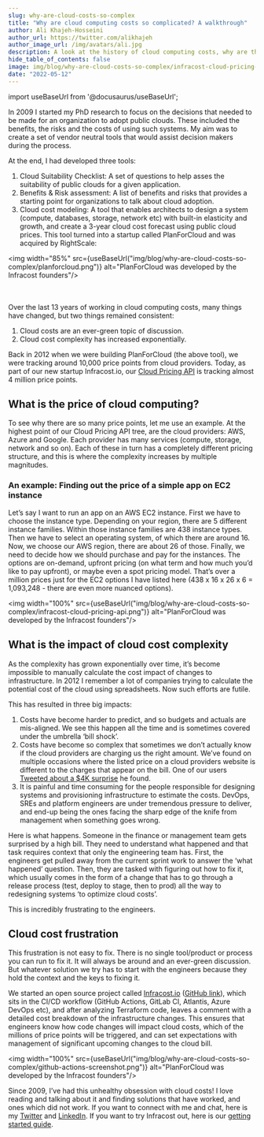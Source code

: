 ```yaml
---
slug: why-are-cloud-costs-so-complex
title: "Why are cloud computing costs so complicated? A walkthrough"
author: Ali Khajeh-Hosseini
author_url: https://twitter.com/alikhajeh
author_image_url: /img/avatars/ali.jpg
description: A look at the history of cloud computing costs, why are they so complex and an example walkthrough
hide_table_of_contents: false
image: img/blog/why-are-cloud-costs-so-complex/infracost-cloud-pricing-api.png
date: "2022-05-12"
---
```


import useBaseUrl from '@docusaurus/useBaseUrl';

In 2009 I started my PhD research to focus on the decisions that needed to be made for an organization to adopt public clouds. These included the benefits, the risks and the costs of using such systems. My aim was to create a set of vendor neutral tools that would assist decision makers during the process. 

<!--truncate-->


At the end, I had developed three tools:
1. Cloud Suitability Checklist: A set of questions to help asses the suitability of public clouds for a given application.
2. Benefits & Risk assessment: A list of benefits and risks that provides a starting point for organizations to talk about cloud adoption.
3. Cloud cost modeling: A tool that enables architects to design a system (compute, databases, storage, network etc) with built-in elasticity and growth, and create a 3-year cloud cost forecast using public cloud prices. This tool turned into a startup called PlanForCloud and was acquired by RightScale:


<img width="85%" src={useBaseUrl("img/blog/why-are-cloud-costs-so-complex/planforcloud.png")} alt="PlanForCloud was developed by the Infracost founders"/>

<br /><br />
Over the last 13 years of working in cloud computing costs, many things have changed, but two things remained consistent:

1. Cloud costs are an ever-green topic of discussion.
2. Cloud cost complexity has increased exponentially.

Back in 2012 when we were building PlanForCloud (the above tool), we were tracking around 10,000 price points from cloud providers. Today, as part of our new startup Infracost.io, our [Cloud Pricing API](https://www.infracost.io/docs/cloud_pricing_api/overview/) is tracking almost 4 million price points.

## What is the price of cloud computing?
To see why there are so many price points, let me use an example. At the highest point of our Cloud Pricing API tree, are the cloud providers: AWS, Azure and Google. Each provider has many services (compute, storage, network and so on). Each of these in turn has a completely different pricing structure, and this is where the complexity increases by multiple magnitudes.

### An example: Finding out the price of a simple app on EC2 instance
Let’s say I want to run an app on an AWS EC2 instance. First we have to choose the instance type. Depending on your region, there are 5 different instance families. Within those instance families are 438 instance types. Then we have to select an operating system, of which there are around 16. Now, we choose our AWS region, there are about 26 of those. Finally, we need to decide how we should purchase and pay for the instances. The options are on-demand, upfront pricing (on what term and how much you’d like to pay upfront), or maybe even a spot pricing model. That’s over a million prices just for the EC2 options I have listed here (438 x 16 x 26 x 6 = 1,093,248 - there are even more nuanced options).

<img width="100%" src={useBaseUrl("img/blog/why-are-cloud-costs-so-complex/infracost-cloud-pricing-api.png")} alt="PlanForCloud was developed by the Infracost founders"/>

## What is the impact of cloud cost complexity
As the complexity has grown exponentially over time, it’s become impossible to manually calculate the cost impact of changes to infrastructure. In 2012 I remember a lot of companies trying to calculate the potential cost of the cloud using spreadsheets. Now such efforts are futile.

This has resulted in three big impacts:

1. Costs have become harder to predict, and so budgets and actuals are mis-aligned. We see this happen all the time and is sometimes covered under the umbrella ‘bill shock’.
2. Costs have become so complex that sometimes we don’t actually know if the cloud providers are charging us the right amount. We’ve found on multiple occasions where the listed price on a cloud providers website is different to the charges that appear on the bill. One of our users [Tweeted about a $4K surprise](https://twitter.com/rpadovani93/status/1523610219011788800) he found.
3. It is painful and time consuming for the people responsible for designing systems and provisioning infrastructure to estimate the costs. DevOps, SREs and platform engineers are under tremendous pressure to deliver, and end-up being the ones facing the sharp edge of the knife from management when something goes wrong.

Here is what happens. Someone in the finance or management team gets surprised by a high bill. They need to understand what happened and that task requires context that only the engineering team has. First, the engineers get pulled away from the current sprint work to answer the ‘what happened’ question. Then, they are tasked with figuring out how to fix it, which usually comes in the form of a change that has to go through a release process (test, deploy to stage, then to prod) all the way to redesigning systems ‘to optimize cloud costs’.

This is incredibly frustrating to the engineers.

## Cloud cost frustration
This frustration is not easy to fix. There is no single tool/product or process you can run to fix it. It will always be around and an ever-green discussion. But whatever solution we try has to start with the engineers because they hold the context and the keys to fixing it.

We started an open source project called [Infracost.io](http://Infracost.io) ([GitHub link](https://github.com/infracost/infracost)), which sits in the CI/CD workflow (GitHub Actions, GitLab CI, Atlantis, Azure DevOps etc), and after analyzing Terraform code, leaves a comment with a detailed cost breakdown of the infrastructure changes. This ensures that engineers know how code changes will impact cloud costs, which of the millions of price points will be triggered, and can set expectations with management of significant upcoming changes to the cloud bill.

<img width="100%" src={useBaseUrl("img/blog/why-are-cloud-costs-so-complex/github-actions-screenshot.png")} alt="PlanForCloud was developed by the Infracost founders"/>

Since 2009, I’ve had this unhealthy obsession with cloud costs! I love reading and talking about it and finding solutions that have worked, and ones which did not work. If you want to connect with me and chat, here is my [Twitter](https://twitter.com/AliKhajeh) and [LinkedIn](https://www.linkedin.com/in/alikhajeh1/). If you want to try Infracost out, here is our [getting started guide](https://www.infracost.io/docs/).

